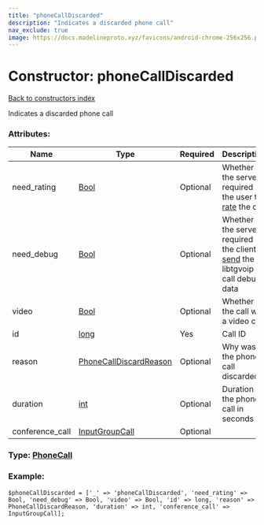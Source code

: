 ```yaml
---
title: "phoneCallDiscarded"
description: "Indicates a discarded phone call"
nav_exclude: true
image: https://docs.madelineproto.xyz/favicons/android-chrome-256x256.png
---
```

# Constructor: phoneCallDiscarded  
[Back to constructors index](/API_docs/constructors/index.html)



Indicates a discarded phone call

### Attributes:

| Name     |    Type       | Required | Description |
|----------|---------------|----------|-------------|
|need\_rating|[Bool](/API_docs/types/Bool.html) | Optional|Whether the server required the user to [rate](../methods/phone.setCallRating.html) the call|
|need\_debug|[Bool](/API_docs/types/Bool.html) | Optional|Whether the server required the client to [send](../methods/phone.saveCallDebug.html) the libtgvoip call debug data|
|video|[Bool](/API_docs/types/Bool.html) | Optional|Whether the call was a video call|
|id|[long](/API_docs/types/long.html) | Yes|Call ID|
|reason|[PhoneCallDiscardReason](/API_docs/types/PhoneCallDiscardReason.html) | Optional|Why was the phone call discarded|
|duration|[int](/API_docs/types/int.html) | Optional|Duration of the phone call in seconds|
|conference\_call|[InputGroupCall](/API_docs/types/InputGroupCall.html) | Optional|



### Type: [PhoneCall](/API_docs/types/PhoneCall.html)


### Example:

```
$phoneCallDiscarded = ['_' => 'phoneCallDiscarded', 'need_rating' => Bool, 'need_debug' => Bool, 'video' => Bool, 'id' => long, 'reason' => PhoneCallDiscardReason, 'duration' => int, 'conference_call' => InputGroupCall];
```  
